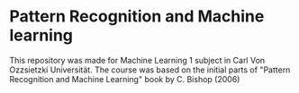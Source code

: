 # Pattern Recognition and Machine learning
This repository was made for Machine Learning 1 subject in Carl Von Ozzsietzki Universität.
The course was based on the initial parts of "Pattern Recognition and Machine Learning" book by C. Bishop (2006)

